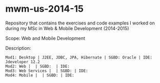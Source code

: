 mwm-us-2014-15
==============

Repository that contains the exercises and code examples I worked on during my MSc in Web & Mobile Development (2014-2015)

Scope: Web and Mobile Development

Description: 

	Mod1: Desktop | J2EE, JDBC, JPA, Hibernate | SGBD: Oracle | IDE: Jdeveloper 12.2
	Mod2: Web |  | SGBD:  | IDE:
	Mod3: Web Services |  | SGBD: | IDE:
	Mod4: Mobile |  | SGBD: | IDE:


